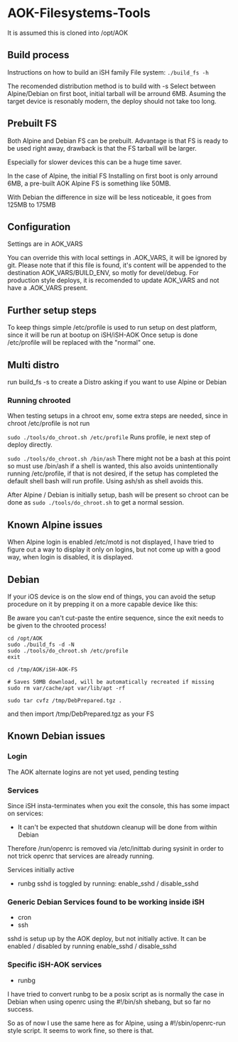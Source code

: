 # AOK-Filesystems-Tools

It is assumed this is cloned into /opt/AOK

## Build process

Instructions on how to build an iSH family File system: `./build_fs -h`

The recomended distribution method is to build with -s
Select between Alpine/Debian on first boot, initial tarball will be
arround 6MB. Asuming the target device is resonably modern, the
deploy should not take too long.

## Prebuilt FS

Both Alpine and Debian FS can be prebuilt. Advantage is that FS is ready
to be used right away, drawback is that the FS tarball will be larger.

Especially for slower devices this can be a huge time saver.

In the case of Alpine, the initial FS Installing on first boot is only
arround 6MB, a pre-built AOK Alpine FS is something like 50MB.

With Debian the difference in size will be less noticeable, it goes
from 125MB to 175MB


## Configuration

Settings are in AOK_VARS

You can override this with local settings in .AOK_VARS, it will be
ignored by git. Please note that if this file is found,
it's content will be appended to the destination AOK_VARS/BUILD_ENV,
so motly for devel/debug. For production style deploys, it is recomended
to update AOK_VARS and not have a .AOK_VARS present.

## Further setup steps

To keep things simple /etc/profile is used to run setup on dest
platform, since it will be run at bootup on iSH/iSH-AOK
Once setup is done /etc/profile will be replaced with the "normal" one.

## Multi distro

run build_fs -s to create a Distro asking if you want to use Alpine or
Debian

### Running chrooted

When testing setups in a chroot env, some extra steps are needed,
since in chroot /etc/profile is not run

`sudo ./tools/do_chroot.sh /etc/profile`  Runs profile, ie next step of
deploy directly.

`sudo ./tools/do_chroot.sh /bin/ash`  There might not be a bash at
this point so must use /bin/ash if a shell is wanted, this also avoids
unintentionally running /etc/profile, if that is not desired, if the
setup has completed the default shell bash will run profile.
Using ash/sh as shell avoids this.

After Alpine / Debian is initially setup, bash will be
present so chroot can be done as `sudo ./tools/do_chroot.sh` to get a
normal session.

## Known Alpine issues

When Alpine login is enabled /etc/motd is not displayed, I have tried to
figure out a way to display it only on logins, but not come up with
a good way, when login is disabled, it is displayed.

## Debian

If your iOS device is on the slow end of things, you can avoid the
setup procedure on it by prepping it on a more capable device like this:

Be aware you can't cut-paste the entire sequence, since the exit needs
to be given to the chrooted process!

```
cd /opt/AOK
sudo ./build_fs -d -N
sudo ./tools/do_chroot.sh /etc/profile
exit

cd /tmp/AOK/iSH-AOK-FS

# Saves 50MB download, will be automatically recreated if missing
sudo rm var/cache/apt var/lib/apt -rf

sudo tar cvfz /tmp/DebPrepared.tgz .
```

and then import /tmp/DebPrepared.tgz as your FS

## Known Debian issues

### Login

The AOK alternate logins are not yet used, pending testing

### Services

Since iSH insta-terminates when you exit the console, this has some
impact on services:

- It can't be expected that shutdown cleanup will be done from within Debian

Therefore /run/openrc is removed via /etc/inittab during sysinit
in order to not trick openrc that services are already running.

Services initially active
- runbg
sshd is toggled by running: enable_sshd / disable_sshd

### Generic Debian Services found to be working inside iSH

- cron
- ssh

sshd is setup up by the AOK deploy, but not initially active.
It can be enabled / disabled by running enable_sshd / disable_sshd

### Specific iSH-AOK services

- runbg

I have tried to convert runbg to be a posix script
as is normally the case in Debian when using openrc
using the #!/bin/sh shebang, but so far no success.

So as of now I use the same here as for Alpine,
using a #!/sbin/openrc-run style script.
It seems to work fine, so there is that.
